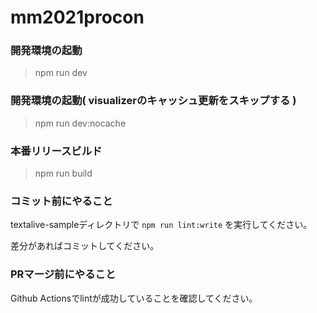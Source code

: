 # mm2021procon
### 開発環境の起動
> npm run dev
### 開発環境の起動( visualizerのキャッシュ更新をスキップする )
> npm run dev:nocache
### 本番リリースビルド
> npm run build

### コミット前にやること
textalive-sampleディレクトリで `npm run lint:write` を実行してください。

差分があればコミットしてください。

### PRマージ前にやること
Github Actionsでlintが成功していることを確認してください。